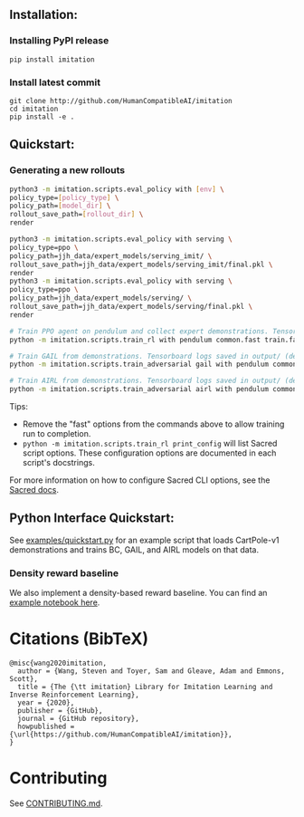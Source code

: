 ## Installation:

### Installing PyPI release

```
pip install imitation
```

### Install latest commit

```
git clone http://github.com/HumanCompatibleAI/imitation
cd imitation
pip install -e .
```
## Quickstart:

### Generating a new rollouts

```bash
python3 -m imitation.scripts.eval_policy with [env] \
policy_type=[policy_type] \
policy_path=[model_dir] \
rollout_save_path=[rollout_dir] \
render

python3 -m imitation.scripts.eval_policy with serving \
policy_type=ppo \
policy_path=jjh_data/expert_models/serving_imit/ \
rollout_save_path=jjh_data/expert_models/serving_imit/final.pkl \
render
python3 -m imitation.scripts.eval_policy with serving \
policy_type=ppo \
policy_path=jjh_data/expert_models/serving/ \
rollout_save_path=jjh_data/expert_models/serving/final.pkl \
render
```

```bash
# Train PPO agent on pendulum and collect expert demonstrations. Tensorboard logs saved in quickstart/rl/
python -m imitation.scripts.train_rl with pendulum common.fast train.fast rl.fast fast common.log_dir=quickstart/rl/

# Train GAIL from demonstrations. Tensorboard logs saved in output/ (default log directory).
python -m imitation.scripts.train_adversarial gail with pendulum common.fast demonstrations.fast train.fast rl.fast fast demonstrations.rollout_path=quickstart/rl/rollouts/final.pkl

# Train AIRL from demonstrations. Tensorboard logs saved in output/ (default log directory).
python -m imitation.scripts.train_adversarial airl with pendulum common.fast demonstrations.fast train.fast rl.fast fast demonstrations.rollout_path=quickstart/rl/rollouts/final.pkl
```
Tips:
  * Remove the "fast" options from the commands above to allow training run to completion.
  * `python -m imitation.scripts.train_rl print_config` will list Sacred script options. These configuration options are documented in each script's docstrings.

For more information on how to configure Sacred CLI options, see the [Sacred docs](https://sacred.readthedocs.io/en/stable/).


## Python Interface Quickstart:

See [examples/quickstart.py](examples/quickstart.py) for an example script that loads CartPole-v1 demonstrations and trains BC, GAIL, and AIRL models on that data.


### Density reward baseline

We also implement a density-based reward baseline. You can find an [example notebook here](examples/density_baseline_demo.ipynb).

# Citations (BibTeX)
```
@misc{wang2020imitation,
  author = {Wang, Steven and Toyer, Sam and Gleave, Adam and Emmons, Scott},
  title = {The {\tt imitation} Library for Imitation Learning and Inverse Reinforcement Learning},
  year = {2020},
  publisher = {GitHub},
  journal = {GitHub repository},
  howpublished = {\url{https://github.com/HumanCompatibleAI/imitation}},
}
```

# Contributing
See [CONTRIBUTING.md](CONTRIBUTING.md).
